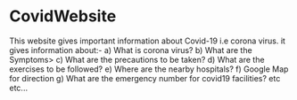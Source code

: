 # CovidWebsite
This website gives important information about Covid-19 i.e  corona virus.
it gives information about:-
a) What is corona virus?
b) What are the Symptoms>
c) What are the precautions to be taken?
d) What are the exercises to be followed?
e) Where are the nearby hospitals?
f) Google  Map for  direction
g) What are the emergency number for covid19 facilities?
etc etc...
